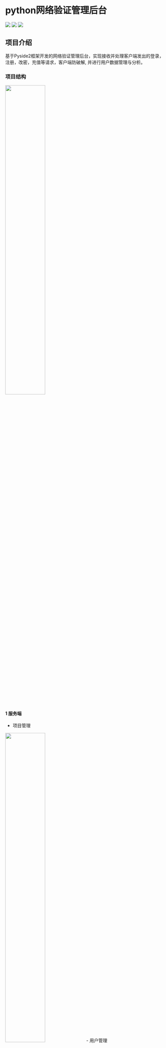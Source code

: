 # python网络验证管理后台
![](https://img.shields.io/badge/Python-3.8-blue.svg)
![](https://img.shields.io/badge/PySide2-5.15.2-blue.svg)
![](https://img.shields.io/badge/MySQL-5.7-green.svg)


## 项目介绍
基于Pyside2框架开发的网络验证管理后台，实现接收并处理客户端发出的登录，注册，改密，充值等请求，客户端防破解, 并进行用户数据管理与分析。

### 项目结构  
<img src=https://z3.ax1x.com/2021/06/04/2JtJo9.png width=50%>

#### 1 服务端
- 项目管理  
<img src=https://z3.ax1x.com/2021/06/03/2152TI.png width=50%>
- 用户管理  
<img src=https://z3.ax1x.com/2021/06/04/2JtFsS.png width=50%>
- 卡密管理  
<img src=https://z3.ax1x.com/2021/06/03/21OXNQ.png width=50%>
- 每日流水  
<img src=https://z3.ax1x.com/2021/06/03/23SfN8.png width=50%>
- IP与日志  
<img src=https://z3.ax1x.com/2021/06/03/23SfN8.png width=50%>
- 数据库  
<img src=https://z3.ax1x.com/2021/06/23/RuxQDs.png width=50%>


#### 2 客户端
客户端demo用于配合服务端测试  
<img src=https://z3.ax1x.com/2021/06/03/23QPAO.png width=50%>



## 近期更新公告

3.2.6
- 添加 小时卡


3.2.5
- 优化 处理项目时, 若存在版本号返回真, 否则返回结果假


3.2.4
- 优化 新用户月卡注册送2天, 推荐人送2天, 老用户续费月卡送 2+累计充值月数 天


3.2.3
- 删除 发卡网址
- 添加 设置注册赠送时间和推荐人赠送时间
- 修复 注册时没把卡号设置已使用时间


3.2.2
- 限制 每日最大解绑次数为4次


3.2.1
- 优化 用户充值时上锁
- 修复 用户首次登录后返回给新用户的到期时间错误


3.2.0
- 新增 注册推荐人机制
- 优化 注册不再检测机器码


3.1.9
- 优化 解绑不再判断在线状态
- 优化 心跳时若正常则更新机器码


3.1.8
- 优化 冻结的账号下次解冻时, 重新设置到期时间


3.1.7
- 新增 顶号登录(登录时不再判断在线状态)

...